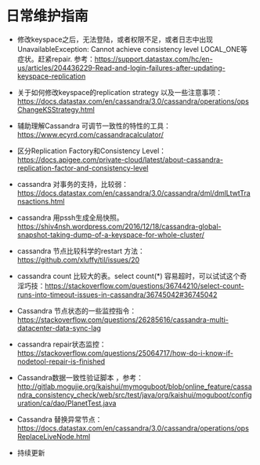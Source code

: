 # 日常维护指南

- 修改keyspace之后，无法登陆，或者权限不足，或者日志中出现 UnavailableException: Cannot achieve consistency level LOCAL_ONE等症状。赶紧repair. 参考：https://support.datastax.com/hc/en-us/articles/204436229-Read-and-login-failures-after-updating-keyspace-replication
- 关于如何修改keyspace的replication strategy 以及一些注意事项：https://docs.datastax.com/en/cassandra/3.0/cassandra/operations/opsChangeKSStrategy.html
- 辅助理解Cassandra 可调节一致性的特性的工具：https://www.ecyrd.com/cassandracalculator/
- 区分Replication Factory和Consistency Level：https://docs.apigee.com/private-cloud/latest/about-cassandra-replication-factor-and-consistency-level
- cassandra 对事务的支持，比较弱：https://docs.datastax.com/en/cassandra/3.0/cassandra/dml/dmlLtwtTransactions.html
- cassandra 用pssh生成全局快照。https://shiv4nsh.wordpress.com/2016/12/18/cassandra-global-snapshot-taking-dump-of-a-keyspace-for-whole-cluster/
- cassandra 节点比较科学的restart 方法：https://github.com/xluffy/til/issues/20
- cassandra count 比较大的表。select count(*) 容易超时，可以试试这个奇淫巧技：https://stackoverflow.com/questions/36744210/select-count-runs-into-timeout-issues-in-cassandra/36745042#36745042
- Cassandra 节点状态的一些监控指令：https://stackoverflow.com/questions/26285616/cassandra-multi-datacenter-data-sync-lag
- cassandra repair状态监控：https://stackoverflow.com/questions/25064717/how-do-i-know-if-nodetool-repair-is-finished
- Cassandra数据一致性验证脚本 ，参考：http://gitlab.mogujie.org/kaishui/mymoguboot/blob/online_feature/cassandra_consistency_check/web/src/test/java/org/kaishui/moguboot/configuration/ca/dao/PlanetTest.java
- Cassandra 替换异常节点：https://docs.datastax.com/en/cassandra/3.0/cassandra/operations/opsReplaceLiveNode.html


- 持续更新

